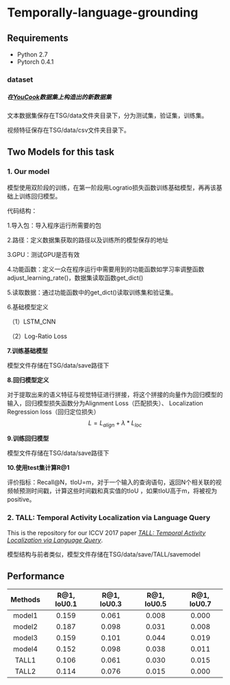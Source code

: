 # Temporally-language-grounding



## Requirements

- Python 2.7
- Pytorch 0.4.1

### dataset

##### 在[*YouCook*](http://youcook2.eecs.umich.edu/)数据集上构造出的新数据集

文本数据集保存在TSG/data文件夹目录下，分为测试集，验证集，训练集。

视频特征保存在TSG/data/csv文件夹目录下。



## Two Models for this task

### 1. Our model

模型使用双阶段的训练，在第一阶段用Logratio损失函数训练基础模型，再再该基础上训练回归模型。

代码结构：

1.导入包：导入程序运行所需要的包

2.路径：定义数据集获取的路径以及训练所的模型保存的地址

3.GPU：测试GPU是否有效

4.功能函数：定义一众在程序运行中需要用到的功能函数如学习率调整函数adjust_learning_rate()，数据集读取函数get_dict()

5.读取数据：通过功能函数中的get_dict()读取训练集和验证集。

6.基础模型定义

​	（1）LSTM_CNN

​    （2）Log-Ratio Loss

**7.训练基础模型**

模型文件存储在TSG/data/save路径下

**8.回归模型定义**

对于提取出来的语义特征与视觉特征进行拼接，将这个拼接的向量作为回归模型的输入，回归模型损失函数分为Alignment Loss（匹配损失）、 Localization Regression loss（回归定位损失）
$$
L=L_{align}+\lambda *L_{loc}
$$


**9.训练回归模型**

模型文件存储在TSG/data/save路径下

**10.使用test集计算R@1**

评价指标：Recall@N，tIoU=m，对于一个输入的查询语句，返回N个相关联的视频帧预测时间戳，计算这些时间戳和真实值的tIoU ，如果tIoU高于m，将被视为positive。



### 2. TALL: Temporal Activity Localization via Language Query

This is the repository for our ICCV 2017 paper [*TALL: Temporal Activity Localization via Language Query*](https://arxiv.org/abs/1705.02101).

模型结构与前者类似，模型文件存储在TSG/data/save/TALL/savemodel



## Performance

| Methods | R@1, IoU0.1 | R@1, IoU0.3 | R@1, IoU0.5 | R@1, IoU0.7 |
| :-----: | :---------: | :---------: | :---------: | :---------: |
| model1  |    0.159    |    0.061    |    0.008    |    0.000    |
| model2  |    0.187    |    0.098    |    0.031    |    0.008    |
| model3  |    0.159    |    0.101    |    0.044    |    0.019    |
| model4  |    0.152    |    0.098    |    0.038    |    0.011    |
|  TALL1  |    0.106    |    0.061    |    0.030    |    0.015    |
|  TALL2  |    0.114    |    0.076    |    0.015    |    0.000    |
